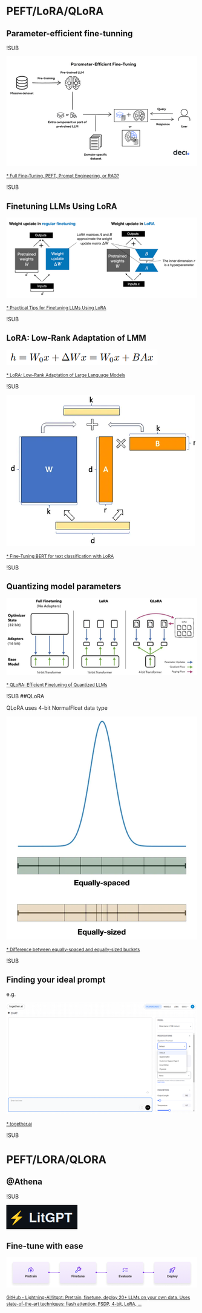 # PEFT/LoRA/QLoRA

## Parameter-efficient fine-tunning

!SUB

![](images/peft_ft_deci_schemat.png)

<small>[* Full Fine-Tuning, PEFT, Prompt Engineering, or RAG?](https://deci.ai/blog/fine-tuning-peft-prompt-engineering-and-rag-which-one-is-right-for-you/)</small>

!SUB

## Finetuning LLMs Using LoRA

![](images/lora_schemat.jpg)

<small>[* Practical Tips for Finetuning LLMs Using LoRA](https://magazine.sebastianraschka.com/p/practical-tips-for-finetuning-llms)</small>

!SUB

## LoRA: Low-Rank Adaptation of LMM

![](images/lora_decomposition_formula.png)<!-- .element width="40%" -->

<small>[* LoRA: Low-Rank Adaptation of Large Language Models](https://arxiv.org/abs/2106.09685)</small>

!SUB

![](images/lora_decomposition_picture.png)<!-- .element width="40%" -->

<small>[* Fine-Tuning BERT for text classification with LoRA](https://medium.com/@karkar.nizar/fine-tuning-bert-for-text-classification-with-lora-f12af7fa95e4)</small>

!SUB

## Quantizing model parameters

![](images/qlora_schema.jpeg)<!-- .element width="70%" -->

<small>[* QLoRA: Efficient Finetuning of Quantized LLMs](https://arxiv.org/abs/2305.14314)</small>

!SUB
##QLoRA

QLoRA uses 4-bit NormalFloat data type

![](images/qlora.webp)<!-- .element width="40%" -->

<small>[* Difference between equally-spaced and equally-sized buckets](https://towardsdatascience.com/qlora-how-to-fine-tune-an-llm-on-a-single-gpu-4e44d6b5be32)</small>

!SUB

## Finding your ideal prompt

e.g.

![](images/prompt_testing.png)<!-- .element width="70%" -->

<small>[* together.ai](https://api.together.xyz/playground/chat/meta-llama/Llama-3-70b-chat-hf)</small>

!SUB

# PEFT/LORA/QLORA

## @Athena

!SUB

![](images/litgpt_logo.png)

## Fine-tune with ease

![](images/litgpt_chain.png)

<small>[GitHub - Lightning-AI/litgpt: Pretrain, finetune, deploy 20+ LLMs on your own data. Uses state-of-the-art techniques: flash attention, FSDP, 4-bit, LoRA, ...](https://github.com/Lightning-AI/litgpt/)</small>
